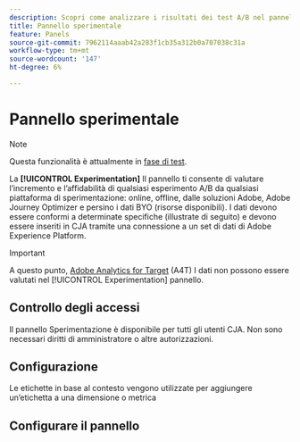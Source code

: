 ```yaml
---
description: Scopri come analizzare i risultati dei test A/B nel pannello Sperimentazione CJA .
title: Pannello sperimentale
feature: Panels
source-git-commit: 7962114aaab42a283f1cb35a312b0a707038c31a
workflow-type: tm+mt
source-wordcount: '147'
ht-degree: 6%

---
```



# Pannello sperimentale

>[!NOTE]
>
>Questa funzionalità è attualmente in [fase di test](/help/release-notes/releases.md).

La **[!UICONTROL Experimentation]** Il pannello ti consente di valutare l’incremento e l’affidabilità di qualsiasi esperimento A/B da qualsiasi piattaforma di sperimentazione: online, offline, dalle soluzioni Adobe, Adobe Journey Optimizer e persino i dati BYO (risorse disponibili). I dati devono essere conformi a determinate specifiche (illustrate di seguito) e devono essere inseriti in CJA tramite una connessione a un set di dati di Adobe Experience Platform.

>[!IMPORTANT]
>
>A questo punto, [Adobe Analytics for Target](https://experienceleague.adobe.com/docs/target/using/integrate/a4t/a4t.html) (A4T) I dati non possono essere valutati nel [!UICONTROL Experimentation] pannello.

## Controllo degli accessi

Il pannello Sperimentazione è disponibile per tutti gli utenti CJA. Non sono necessari diritti di amministratore o altre autorizzazioni.

## Configurazione

Le etichette in base al contesto vengono utilizzate per aggiungere un’etichetta a una dimensione o metrica


## Configurare il pannello


